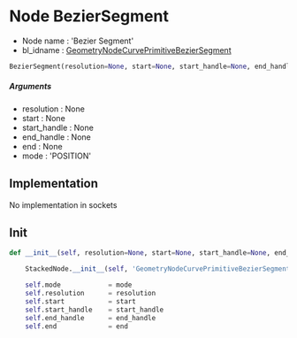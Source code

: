 # Node BezierSegment

- Node name : 'Bezier Segment'
- bl_idname : [GeometryNodeCurvePrimitiveBezierSegment](https://docs.blender.org/api/current/bpy.types.GeometryNodeCurvePrimitiveBezierSegment.html)


``` python
BezierSegment(resolution=None, start=None, start_handle=None, end_handle=None, end=None, mode='POSITION', node_label=None, node_color=None)
```
##### Arguments

- resolution : None
- start : None
- start_handle : None
- end_handle : None
- end : None
- mode : 'POSITION'

## Implementation

No implementation in sockets

## Init

``` python
def __init__(self, resolution=None, start=None, start_handle=None, end_handle=None, end=None, mode='POSITION', node_label=None, node_color=None):

    StackedNode.__init__(self, 'GeometryNodeCurvePrimitiveBezierSegment', node_label=node_label, node_color=node_color)

    self.mode            = mode
    self.resolution      = resolution
    self.start           = start
    self.start_handle    = start_handle
    self.end_handle      = end_handle
    self.end             = end
```

